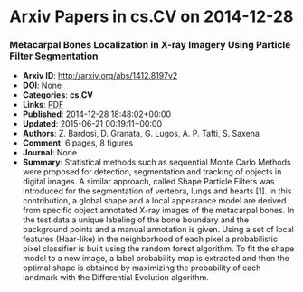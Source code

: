 # Arxiv Papers in cs.CV on 2014-12-28
### Metacarpal Bones Localization in X-ray Imagery Using Particle Filter Segmentation
- **Arxiv ID**: http://arxiv.org/abs/1412.8197v2
- **DOI**: None
- **Categories**: **cs.CV**
- **Links**: [PDF](http://arxiv.org/pdf/1412.8197v2)
- **Published**: 2014-12-28 18:48:02+00:00
- **Updated**: 2015-06-21 00:19:11+00:00
- **Authors**: Z. Bardosi, D. Granata, G. Lugos, A. P. Tafti, S. Saxena
- **Comment**: 6 pages, 8 figures
- **Journal**: None
- **Summary**: Statistical methods such as sequential Monte Carlo Methods were proposed for detection, segmentation and tracking of objects in digital images. A similar approach, called Shape Particle Filters was introduced for the segmentation of vertebra, lungs and hearts [1]. In this contribution, a global shape and a local appearance model are derived from specific object annotated X-ray images of the metacarpal bones. In the test data a unique labeling of the bone boundary and the background points and a manual annotation is given. Using a set of local features (Haar-like) in the neighborhood of each pixel a probabilistic pixel classifier is built using the random forest algorithm. To fit the shape model to a new image, a label probability map is extracted and then the optimal shape is obtained by maximizing the probability of each landmark with the Differential Evolution algorithm.



